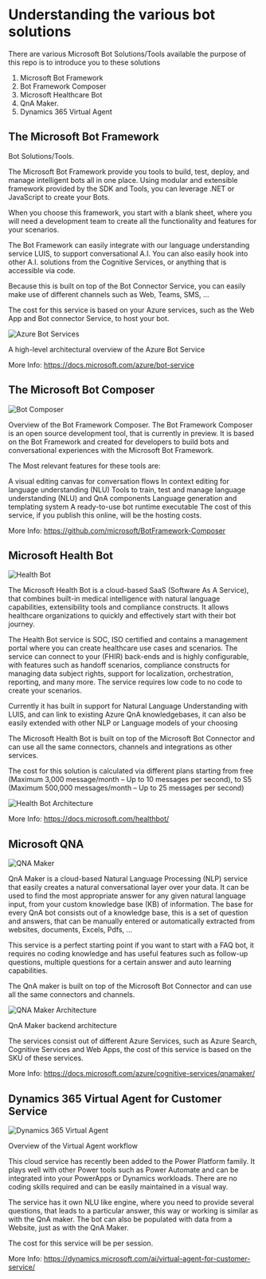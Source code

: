 # Understanding the various bot solutions

There are various Microsoft Bot Solutions/Tools available the purpose of this repo is to introduce you to these solutions

1. Microsoft Bot Framework
2. Bot Framework Composer
3. Microsoft Healthcare Bot
4. QnA Maker.
5. Dynamics 365 Virtual Agent

## The Microsoft Bot Framework 

Bot Solutions/Tools.

The Microsoft Bot Framework provide you tools to build, test, deploy, and manage intelligent bots all in one place. Using modular and extensible framework provided by the SDK and Tools, you can leverage .NET or JavaScript to create your Bots.

When you choose this framework, you start with a blank sheet, where you will need a development team to create all the functionality and features for your scenarios.

The Bot Framework can easily integrate with our language understanding service LUIS, to support conversational A.I. You can also easily hook into other A.I. solutions from the Cognitive Services, or anything that is accessible via code.

Because this is built on top of the Bot Connector Service, you can easily make use of different channels such as Web, Teams, SMS, …

The cost for this service is based on your Azure services, such as the Web App and Bot connector Service, to host your bot.

![Azure Bot Services](images/azurebotservices.png)

A high-level architectural overview of the Azure Bot Service

More Info: https://docs.microsoft.com/azure/bot-service

## The Microsoft Bot Composer 

![Bot Composer](images/botcomposer.png)

Overview of the Bot Framework Composer.
The Bot Framework Composer is an open source development tool, that is currently in preview. It is based on the Bot Framework and created for developers to build bots and conversational experiences with the Microsoft Bot Framework.

The Most relevant features for these tools are:

A visual editing canvas for conversation flows
In context editing for language understanding (NLU)
Tools to train, test and manage language understanding (NLU) and QnA components
Language generation and templating system
A ready-to-use bot runtime executable
The cost of this service, if you publish this online, will be the hosting costs.

More Info: https://github.com/microsoft/BotFramework-Composer

## Microsoft Health Bot

![Health Bot](images/healthbotwelcome.png)

The Microsoft Health Bot is a cloud-based SaaS (Software As A Service), that combines built-in medical intelligence with natural language capabilities, extensibility tools and compliance constructs. It allows healthcare organizations to quickly and effectively start with their bot journey.

The Health Bot service is SOC, ISO certified and contains a management portal where you can create healthcare use cases and scenarios. The service can connect to your (FHIR) back-ends and is highly configurable, with features such as handoff scenarios, compliance constructs for managing data subject rights, support for localization, orchestration, reporting, and many more. The service requires low code to no code to create your scenarios.

Currently it has built in support for Natural Language Understanding with LUIS, and can link to existing Azure QnA knowledgebases, it can also be easily extended with other NLP or Language models of your choosing

The Microsoft Health Bot is built on top of the Microsoft Bot Connector and can use all the same connectors, channels and integrations as other services.

The cost for this solution is calculated via different plans starting from free (Maximum 3,000 message/month – Up to 10 messages per second), to S5 (Maximum 500,000 messages/month – Up to 25 messages per second)

![Health Bot Architecture](images/healthbotarch.png)

More Info: https://docs.microsoft.com/healthbot/

## Microsoft QNA

![QNA Maker](images/qnamaker.png)

QnA Maker is a cloud-based Natural Language Processing (NLP) service that easily creates a natural conversational layer over your data. It can be used to find the most appropriate answer for any given natural language input, from your custom knowledge base (KB) of information.
The base for every QnA bot consists out of a knowledge base, this is a set of question and answers, that can be manually entered or automatically extracted from websites, documents, Excels, Pdfs, …

This service is a perfect starting point if you want to start with a FAQ bot, it requires no coding knowledge and has useful features such as follow-up questions, multiple questions for a certain answer and auto learning capabilities.

The QnA maker is built on top of the Microsoft Bot Connector and can use all the same connectors and channels.

![QNA Maker Architecture](images/qnamakerarch.png)

QnA Maker backend architecture

The services consist out of different Azure Services, such as Azure Search, Cognitive Services and Web Apps, the cost of this service is based on the SKU of these services.

More Info:  https://docs.microsoft.com/azure/cognitive-services/qnamaker/

## Dynamics 365 Virtual Agent for Customer Service

![Dynamics 365 Virtual Agent](images/dynamics365.png)

Overview of the Virtual Agent workflow

This cloud service has recently been added to the Power Platform family. It plays well with other Power tools such as Power Automate and can be integrated into your PowerApps or Dynamics workloads. There are no coding skills required and can be easily maintained in a visual way.

The service has it own NLU like engine, where you need to provide several questions, that leads to a particular answer, this way or working is similar as with the QnA maker. The bot can also be populated with data from a Website, just as with the QnA Maker.

The cost for this service will be per session.

More Info: https://dynamics.microsoft.com/ai/virtual-agent-for-customer-service/
